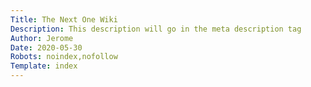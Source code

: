 ```yaml
---
Title: The Next One Wiki
Description: This description will go in the meta description tag
Author: Jerome
Date: 2020-05-30
Robots: noindex,nofollow
Template: index
---
```

